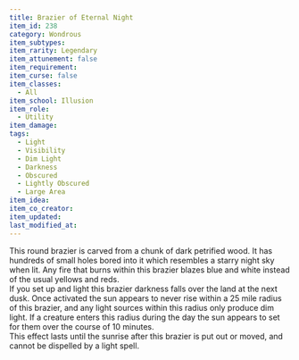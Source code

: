 ```yaml
---
title: Brazier of Eternal Night
item_id: 238
category: Wondrous
item_subtypes: 
item_rarity: Legendary
item_attunement: false
item_requirement: 
item_curse: false
item_classes: 
  - All
item_school: Illusion
item_role: 
  - Utility
item_damage: 
tags:
  - Light
  - Visibility
  - Dim Light
  - Darkness
  - Obscured
  - Lightly Obscured
  - Large Area
item_idea: 
item_co_creator: 
item_updated: 
last_modified_at: 
---
```


This round brazier is carved from a chunk of dark petrified wood. It has hundreds of small holes bored into it which resembles a starry night sky when lit. Any fire that burns within this brazier blazes blue and white instead of the usual yellows and reds.  
If you set up and light this brazier darkness falls over the land at the next dusk. Once activated the sun appears to never rise within a 25 mile radius of this brazier, and any light sources within this radius only produce dim light. If a creature enters this radius during the day the sun appears to set for them over the course of 10 minutes.  
This effect lasts until the sunrise after this brazier is put out or moved, and cannot be dispelled by a light spell.
